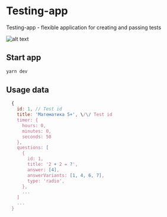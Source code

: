 # Testing-app

Testing-app - flexible application for creating and passing tests

![alt text](https://i.ibb.co/dtVYxHS/Screenshot-7.png)

## Start app

```bash
yarn dev
```

## Usage data

```js
  {
    id: 1, // Test id
    title: 'Математика 5+', \/\/ Test id
    timer: {
      hours: 0,
      minutes: 0,
      seconds: 50
    },
    questions: [
      {
        id: 1,
        title: '2 + 2 = ?',
        answer: [4],
        answerVariants: [1, 4, 6, 7],
        type: 'radio',
      },
      ...
    ]
    ...
  }  
```
